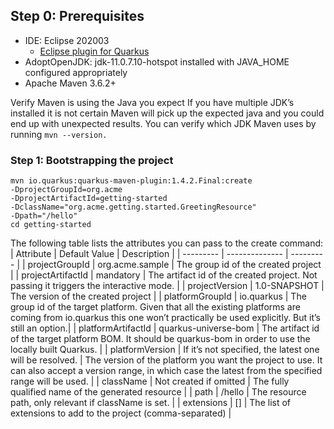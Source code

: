 

## Step 0: Prerequisites 
- IDE: Eclipse 202003
  + [Eclipse plugin for Quarkus](https://quarkus.io/blog/eclipse-got-quarkused/) 
- AdoptOpenJDK: jdk-11.0.7.10-hotspot installed with JAVA_HOME configured appropriately
- Apache Maven 3.6.2+

Verify Maven is using the Java you expect
If you have multiple JDK’s installed it is not certain Maven will pick up the expected java and you could end up 
with unexpected results. You can verify which JDK Maven uses by running <code>mvn --version.</code>

### Step 1: Bootstrapping the project
```
mvn io.quarkus:quarkus-maven-plugin:1.4.2.Final:create 
-DprojectGroupId=org.acme 
-DprojectArtifactId=getting-started 
-DclassName="org.acme.getting.started.GreetingResource" 
-Dpath="/hello"
cd getting-started
```

The following table lists the attributes you can pass to the create command:
| Attribute  |	Default Value |	Description |
| ---------  | -------------- | --------- |
| projectGroupId | org.acme.sample | The group id of the created project |
| projectArtifactId | mandatory | The artifact id of the created project. Not passing it triggers the interactive mode. |
| projectVersion | 1.0-SNAPSHOT | The version of the created project |
| platformGroupId | io.quarkus | The group id of the target platform. Given that all the existing platforms are coming from io.quarkus this one won’t practically be used explicitly. But it’s still an option.|
| platformArtifactId | quarkus-universe-bom | The artifact id of the target platform BOM. It should be quarkus-bom in order to use the locally built Quarkus. |
| platformVersion | If it’s not specified, the latest one will be resolved. | The version of the platform you want the project to use. It can also accept a version range, in which case the latest from the specified range will be used. |
| className | Not created if omitted | The fully qualified name of the generated resource |
| path | /hello | The resource path, only relevant if className is set. |
| extensions | [] | The list of extensions to add to the project (comma-separated) |

